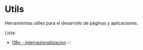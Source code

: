 # Utils
Herramientas utiles para el desarrollo de p&aacute;ginas y aplicaciones.

Lista:

-  [I18n - internazionalizacion](https://github.com/Marck-Devs/utils/blob/master/i18n.js) :white_check_mark:
